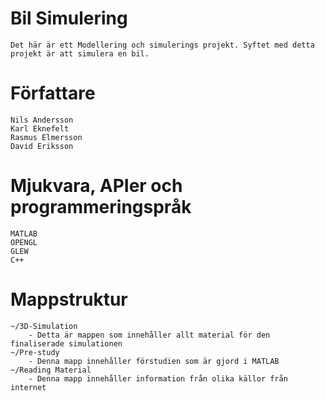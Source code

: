 # Bil Simulering
	Det här är ett Modellering och simulerings projekt. Syftet med detta projekt är att simulera en bil.

# Författare
	Nils Andersson
	Karl Eknefelt
	Rasmus Elmersson
	David Eriksson
# Mjukvara, APIer och programmeringspråk
	MATLAB
	OPENGL
	GLEW
	C++
# Mappstruktur
	~/3D-Simulation
		- Detta är mappen som innehåller allt material för den finaliserade simulationen
	~/Pre-study
		- Denna mapp innehåller förstudien som är gjord i MATLAB
	~/Reading Material
		- Denna mapp innehåller information från olika källor från internet
